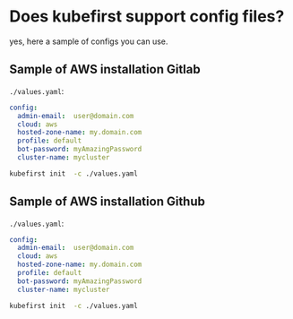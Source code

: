 # Does kubefirst support config files? 

yes, here a sample of configs you can use. 


## Sample of AWS installation Gitlab

`./values.yaml`: 
```yaml 
config:
  admin-email:  user@domain.com
  cloud: aws
  hosted-zone-name: my.domain.com
  profile: default
  bot-password: myAmazingPassword
  cluster-name: mycluster
```

```bash 
kubefirst init  -c ./values.yaml
```

## Sample of AWS installation Github

`./values.yaml`: 
```yaml 
config:
  admin-email:  user@domain.com
  cloud: aws
  hosted-zone-name: my.domain.com
  profile: default
  bot-password: myAmazingPassword
  cluster-name: mycluster
```

```bash 
kubefirst init  -c ./values.yaml
```

